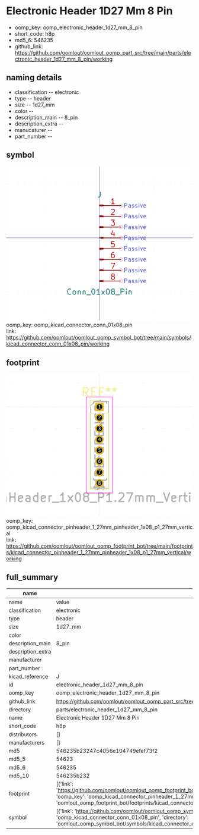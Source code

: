 # Electronic Header 1D27 Mm 8 Pin

  
* oomp_key: oomp_electronic_header_1d27_mm_8_pin 
* short_code: h8p
* md5_6: 546235  
* github_link: https://github.com/oomlout/oomlout_oomp_part_src/tree/main/parts/electronic_header_1d27_mm_8_pin/working  
## naming details
* classification -- electronic
* type -- header
* size -- 1d27_mm
* color -- 
* description_main -- 8_pin
* description_extra -- 
* manucaturer -- 
* part_number -- 



## symbol

![](symbol/0/working/working_600.png)  
oomp_key: oomp_kicad_connector_conn_01x08_pin  
link: https://github.com/oomlout/oomlout_oomp_symbol_bot/tree/main/symbols/kicad_connector_conn_01x08_pin/working  

## footprint

![](footprint/0/working/working_600.png)  
oomp_key: oomp_kicad_connector_pinheader_1_27mm_pinheader_1x08_p1_27mm_vertical  
link: https://github.com/oomlout/oomlout_oomp_footprint_bot/tree/main/footprints/kicad_connector_pinheader_1_27mm_pinheader_1x08_p1_27mm_vertical/working  

## full_summary
| name | value | 
| --- | --- | 
| name | value | 
| classification | electronic | 
| type | header | 
| size | 1d27_mm | 
| color |  | 
| description_main | 8_pin | 
| description_extra |  | 
| manufacturer |  | 
| part_number |  | 
| kicad_reference | J | 
| id | electronic_header_1d27_mm_8_pin | 
| oomp_key | oomp_electronic_header_1d27_mm_8_pin | 
| github_link | https://github.com/oomlout/oomlout_oomp_part_src/tree/main/parts/electronic_header_1d27_mm_8_pin/working | 
| directory | parts/electronic_header_1d27_mm_8_pin | 
| name | Electronic Header 1D27 Mm 8 Pin | 
| short_code | h8p | 
| distributors | [] | 
| manufacturers | [] | 
| md5 | 546235b23247c4056e104749efef73f2 | 
| md5_5 | 54623 | 
| md5_6 | 546235 | 
| md5_10 | 546235b232 | 
| footprint | [{'link': 'https://github.com/oomlout/oomlout_oomp_footprint_bot/tree/main/foootprntss/kicad_connector_pinheader_1_27mm_pinheader_1x08_p1_27mm_vertical', 'oomp_key': 'oomp_kicad_connector_pinheader_1_27mm_pinheader_1x08_p1_27mm_vertical', 'directory': 'oomlout_oomp_footprint_bot/footprints/kicad_connector_pinheader_1_27mm_pinheader_1x08_p1_27mm_vertical//working/working.kicad_mod'}] | 
| symbol | [{'link': 'https://github.com/oomlout/oomlout_oomp_symbol_bot/tree/main/symbols/kicad_connector_conn_01x08_pin', 'oomp_key': 'oomp_kicad_connector_conn_01x08_pin', 'directory': 'oomlout_oomp_symbol_bot/symbols/kicad_connector_conn_01x08_pin//working/working.kicad_sym'}] | 

